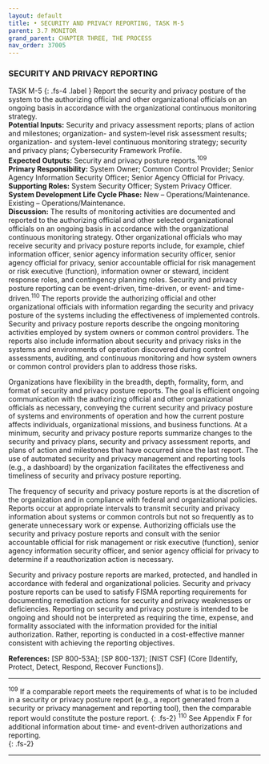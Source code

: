 ```yaml
---
layout: default
title: • SECURITY AND PRIVACY REPORTING, TASK M-5 
parent: 3.7 MONITOR 
grand_parent: CHAPTER THREE, THE PROCESS
nav_order: 37005
---
```


### SECURITY AND PRIVACY REPORTING 
TASK M-5
{: .fs-4 .label }
Report the security and privacy posture of the system to the authorizing official and other organizational officials on an ongoing basis in accordance with the organizational continuous monitoring strategy.  
**Potential Inputs:** Security and privacy assessment reports; plans of action and milestones; organization- and system-level risk assessment results; organization- and system-level continuous monitoring strategy; security and privacy plans; Cybersecurity Framework Profile.  
**Expected Outputs:** Security and privacy posture reports.<sup>109</sup>  
**Primary Responsibility:** System Owner; Common Control Provider; Senior Agency Information Security Officer; Senior Agency Official for Privacy.  
**Supporting Roles:** System Security Officer; System Privacy Officer.  
**System Development Life Cycle Phase:** New – Operations/Maintenance. Existing – Operations/Maintenance.  
**Discussion:** The results of monitoring activities are documented and reported to the authorizing official and other selected organizational officials on an ongoing basis in accordance with the organizational continuous monitoring strategy. Other organizational officials who may receive security and privacy posture reports include, for example, chief information officer, senior agency information security officer, senior agency official for privacy, senior accountable official for risk management or risk executive (function), information owner or steward, incident response roles, and contingency planning roles. Security and privacy posture reporting can be event-driven, time-driven, or event- and time-driven.<sup>110</sup> The reports provide the authorizing official and other organizational officials with information regarding the security and privacy posture of the systems including the effectiveness of implemented controls. Security and privacy posture reports describe the ongoing monitoring activities employed by system owners or common control providers. The reports also include information about security and privacy risks in the systems and environments of operation discovered during control assessments, auditing, and continuous monitoring and how system owners or common control providers plan to address those risks.  

Organizations have flexibility in the breadth, depth, formality, form, and format of security and privacy posture reports. The goal is efficient ongoing communication with the authorizing official and other organizational officials as necessary, conveying the current security and privacy posture of systems and environments of operation and how the current posture affects individuals, organizational missions, and business functions. At a minimum, security and privacy posture reports summarize changes to the security and privacy plans, security and privacy assessment reports, and plans of action and milestones that have occurred since the last report. The use of automated security and privacy management and reporting tools (e.g., a dashboard) by the organization facilitates the effectiveness and timeliness of security and privacy posture reporting. 
 
The frequency of security and privacy posture reports is at the discretion of the organization and in compliance with federal and organizational policies. Reports occur at appropriate intervals to transmit security and privacy information about systems or common controls but not so frequently as to generate unnecessary work or expense. Authorizing officials use the security and privacy posture reports and consult with the senior accountable official for risk management or risk executive (function), senior agency information security officer, and senior agency official for privacy to determine if a reauthorization action is necessary.  

Security and privacy posture reports are marked, protected, and handled in accordance with federal and organizational policies. Security and privacy posture reports can be used to satisfy FISMA reporting requirements for documenting remediation actions for security and privacy weaknesses or deficiencies. Reporting on security and privacy posture is intended to be ongoing and should not be interpreted as requiring the time, expense, and formality associated with the information provided for the initial authorization. Rather, reporting is conducted in a cost-effective manner consistent with achieving the reporting objectives.  

**References:** [SP 800-53A]; [SP 800-137]; [NIST CSF] (Core [Identify, Protect, Detect, Respond, Recover Functions]).

***
<sup>109</sup> If a comparable report meets the requirements of what is to be included in a security or privacy posture report (e.g., a report generated from a security or privacy management and reporting tool), then the comparable report would constitute the posture report.
{: .fs-2}
<sup>110</sup> See Appendix F for additional information about time- and event-driven authorizations and reporting.  
{: .fs-2}
***
